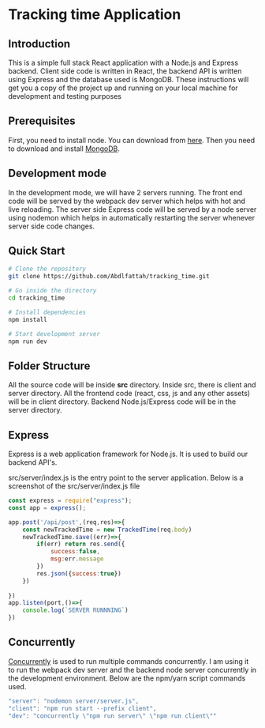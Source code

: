 # Tracking time Application



## Introduction
This is a simple full stack React application with a Node.js and Express backend. Client side code is written in React, the backend API is written using Express and the database used is MongoDB.
These instructions will get you a copy of the project up and running on your local machine for development and testing purposes

## Prerequisites

First, you need to install node. You can download from [here](https://nodejs.org/en/).
Then you need to download and install [MongoDB](https://www.mongodb.com/).

## Development mode
In the development mode, we will have 2 servers running. The front end code will be served by the webpack dev server which helps with hot and live reloading. The server side Express code will be served by a node server using nodemon which helps in automatically restarting the server whenever server side code changes.

## Quick Start
```bash
# Clone the repository
git clone https://github.com/Abdlfattah/tracking_time.git

# Go inside the directory
cd tracking_time

# Install dependencies
npm install

# Start development server
npm run dev
```

## Folder Structure
All the source code will be inside **src** directory. Inside src, there is client and server directory. All the frontend code (react, css, js and any other assets) will be in client directory. Backend Node.js/Express code will be in the server directory.

## Express

Express is a web application framework for Node.js. It is used to build our backend API's.

src/server/index.js is the entry point to the server application. Below is a screenshot of the src/server/index.js file

```javascript
const express = require("express");
const app = express();

app.post('/api/post',(req,res)=>{
    const newTrackedTime = new TrackedTime(req.body)
    newTrackedTime.save((err)=>{
        if(err) return res.send({
            success:false,
            msg:err.message
        })
        res.json({success:true})
    })
    
})
app.listen(port,()=>{
    console.log(`SERVER RUNNNING`)
})
```

## Concurrently
[Concurrently](https://github.com/kimmobrunfeldt/concurrently) is used to run multiple commands concurrently. I am using it to run the webpack dev server and the backend node server concurrently in the development environment. Below are the npm/yarn script commands used.

```javascript
"server": "nodemon server/server.js",
"client": "npm run start --prefix client",
"dev": "concurrently \"npm run server\" \"npm run client\""
```

